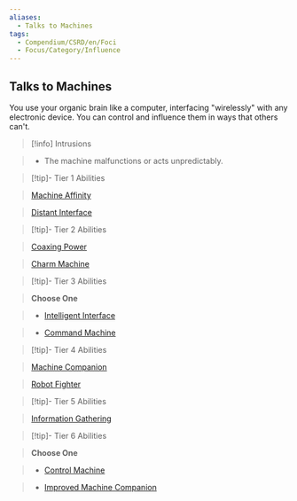```yaml
---
aliases:
  - Talks to Machines
tags:
  - Compendium/CSRD/en/Foci
  - Focus/Category/Influence
---
```

  
    
## Talks to Machines    
You use your organic brain like a computer, interfacing "wirelessly" with any electronic device. You can control and influence them in ways that others can't.    
  
>[!info] Intrusions    
>- The machine malfunctions or acts unpredictably.    
  
  
>[!tip]- Tier 1 Abilities    
> [Machine Affinity](Machine-Affinity.md)    
> [Distant Interface](Distant-Interface.md)    
  
  
>[!tip]- Tier 2 Abilities    
> [Coaxing Power](Coaxing-Power.md)    
> [Charm Machine](Charm-Machine.md)    
  
  
>[!tip]- Tier 3 Abilities    
> **Choose One**    
>- [Intelligent Interface](Intelligent-Interface.md)    
>- [Command Machine](Command-Machine.md)    
  
  
>[!tip]- Tier 4 Abilities    
> [Machine Companion](Machine-Companion.md)    
> [Robot Fighter](Robot-Fighter.md)    
  
  
>[!tip]- Tier 5 Abilities    
> [Information Gathering](Information-Gathering.md)    
  
  
>[!tip]- Tier 6 Abilities    
> **Choose One**    
>- [Control Machine](Control-Machine.md)    
>- [Improved Machine Companion](Improved-Machine-Companion.md)